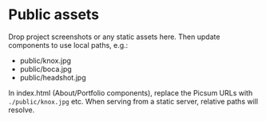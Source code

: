 # Public assets

Drop project screenshots or any static assets here. Then update components to use local paths, e.g.:

- public/knox.jpg
- public/boca.jpg
- public/headshot.jpg

In index.html (About/Portfolio components), replace the Picsum URLs with `./public/knox.jpg` etc. When serving from a static server, relative paths will resolve.
